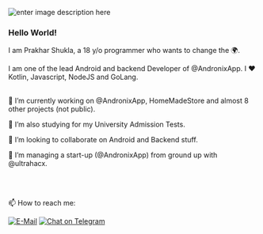 ![enter image description here](https://i.ibb.co/3CxZpBq/banner.png)

### **Hello World!**
I am Prakhar Shukla, a 18 y/o programmer who wants to change the 🌍.

I am one of the lead Android and backend Developer of @AndronixApp. I ❤ Kotlin, Javascript, NodeJS and GoLang.
<br></br>
<div>
  
  🔭 I’m currently working on @AndronixApp, HomeMadeStore and almost 8 other projects (not public).

  🌱 I’m also studying for my University Admission Tests.

  👯 I’m looking to collaborate on Android and Backend stuff.

  🤠 I’m managing a start-up (@AndronixApp) from ground up with @ultrahacx.
</div>
<br></br>

📫 How to reach me:

[![E-Mail](https://img.shields.io/badge/--email?label=E-mail&logo=Gmail&style=social)](mailto:prakhar@andronix.app) [![Chat on Telegram](https://img.shields.io/badge/--telegram?label=Telegram&logo=Telegram&style=social)](https://t.me/imultrakiller)
